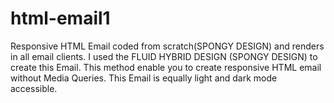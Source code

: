 # html-email1
Responsive HTML Email coded from scratch(SPONGY DESIGN) and renders in all email clients.
I used the FLUID HYBRID DESIGN (SPONGY DESIGN) to create this Email.
This method enable you to create responsive HTML email without Media Queries.
This Email is equally light and dark mode accessible.